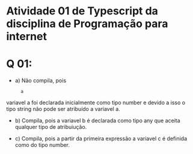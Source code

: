 # Atividade 01 de Typescript da disciplina de Programação para internet

# Q 01:
- a) Não compila, pois       

        a     
 variavel a foi declarada inicialmente como tipo number e devido a isso o tipo string não pode ser atribuído a variavel a.

- b) Compila, pois a variavel b é declarada como tipo any que aceita qualquer tipo de atribuiução.

- c) Compila, pois a partir da primeira expressão a variavel c é definida como do tipo number.

